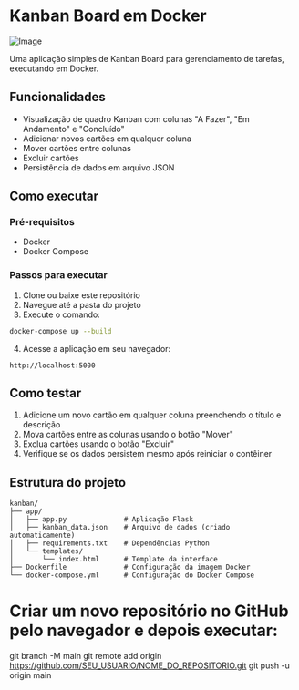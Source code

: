# Kanban Board em Docker

![Image](https://github.com/user-attachments/assets/5e1da5e3-3652-41fb-82e5-af47d6bf3cc4)

Uma aplicação simples de Kanban Board para gerenciamento de tarefas, executando em Docker.

## Funcionalidades

- Visualização de quadro Kanban com colunas "A Fazer", "Em Andamento" e "Concluído"
- Adicionar novos cartões em qualquer coluna
- Mover cartões entre colunas
- Excluir cartões
- Persistência de dados em arquivo JSON

## Como executar

### Pré-requisitos

- Docker
- Docker Compose

### Passos para executar

1. Clone ou baixe este repositório
2. Navegue até a pasta do projeto
3. Execute o comando:

```bash
docker-compose up --build
```

4. Acesse a aplicação em seu navegador:

```
http://localhost:5000
```

## Como testar

1. Adicione um novo cartão em qualquer coluna preenchendo o título e descrição
2. Mova cartões entre as colunas usando o botão "Mover"
3. Exclua cartões usando o botão "Excluir"
4. Verifique se os dados persistem mesmo após reiniciar o contêiner

## Estrutura do projeto

```
kanban/
├── app/
│   ├── app.py              # Aplicação Flask
│   ├── kanban_data.json    # Arquivo de dados (criado automaticamente)
│   ├── requirements.txt    # Dependências Python
│   └── templates/
│       └── index.html      # Template da interface
├── Dockerfile              # Configuração da imagem Docker
└── docker-compose.yml      # Configuração do Docker Compose
```

# Criar um novo repositório no GitHub pelo navegador e depois executar:
git branch -M main
git remote add origin https://github.com/SEU_USUARIO/NOME_DO_REPOSITORIO.git
git push -u origin main
